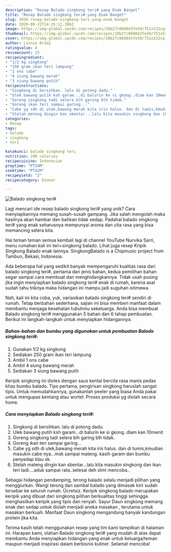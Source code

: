 ```yaml
---
description: "Resep Balado singkong teri# yang Enak Banget"
title: "Resep Balado singkong teri# yang Enak Banget"
slug: 3036-resep-balado-singkong-teri-yang-enak-banget
date: 2020-09-22T14:35:11.306Z
image: https://img-global.cpcdn.com/recipes/20b27c060843fe50/751x532cq70/balado-singkong-teri-foto-resep-utama.jpg
thumbnail: https://img-global.cpcdn.com/recipes/20b27c060843fe50/751x532cq70/balado-singkong-teri-foto-resep-utama.jpg
cover: https://img-global.cpcdn.com/recipes/20b27c060843fe50/751x532cq70/balado-singkong-teri-foto-resep-utama.jpg
author: Linnie Brady
ratingvalue: 4
reviewcount: 15
recipeingredient:
- "1/2 kg singkong"
- "250 gram ikan teri lampung"
- "1 ons cabe"
- "4 siung bawang merah"
- "3 siung bawang putih"
recipeinstructions:
- "Singkong di bersihkan. lalu di potong dadu."
- "Ulek bawang putih ksh garam...di balurin ke si gkong..diam kan 10menit"
- "Goreng singkong tadi selera blh garing blh tidak."
- "Goreng ikan teri sampai garing..."
- "Cabe yg sdh di ulek,bawang merah kita iris halus. dan di tumis,kmudian masukin cabe nya...msk sampai mateng. kasih garam dan bumbu penyedap klau sk."
- "Stelah mateng dingin kan sbentar...lalu kita masukin singkong dan ikan teri tadi....aduk sampai rata..selesai deh slmt mencoba.."
categories:
- Resep
tags:
- balado
- singkong
- teri

katakunci: balado singkong teri 
nutrition: 190 calories
recipecuisine: Indonesian
preptime: "PT24M"
cooktime: "PT42M"
recipeyield: "2"
recipecategory: Dinner

---
```



![Balado singkong teri#](https://img-global.cpcdn.com/recipes/20b27c060843fe50/751x532cq70/balado-singkong-teri-foto-resep-utama.jpg)

Lagi mencari ide resep balado singkong teri# yang unik? Cara menyiapkannya memang susah-susah gampang. Jika salah mengolah maka hasilnya akan hambar dan bahkan tidak sedap. Padahal balado singkong teri# yang enak seharusnya mempunyai aroma dan cita rasa yang bisa memancing selera kita.

Hai teman teman semua kembali lagi di channel YouTube Nurvika Sarri, menu rumahan kali ini teri+singkong balado. Lihat juga resep Kripik Singkong Balado enak lainnya. SingkongBalado is a Chipmusic project from Tambun, Bekasi, Indonesia.

Ada beberapa hal yang sedikit banyak mempengaruhi kualitas rasa dari balado singkong teri#, pertama dari jenis bahan, kedua pemilihan bahan segar sampai cara membuat dan menghidangkannya. Tidak usah pusing jika ingin menyiapkan balado singkong teri# enak di rumah, karena asal sudah tahu triknya maka hidangan ini mampu jadi suguhan istimewa.


Nah, kali ini kita coba, yuk, variasikan balado singkong teri# sendiri di rumah. Tetap berbahan sederhana, sajian ini bisa memberi manfaat dalam membantu menjaga kesehatan tubuhmu sekeluarga. Anda bisa membuat Balado singkong teri# menggunakan 5 bahan dan 6 tahap pembuatan. Berikut ini langkah-langkah untuk menyiapkan hidangannya.

<!--inarticleads1-->

##### Bahan-bahan dan bumbu yang digunakan untuk pembuatan Balado singkong teri#:

1. Gunakan 1/2 kg singkong
1. Sediakan 250 gram ikan teri lampung
1. Ambil 1 ons cabe
1. Ambil 4 siung bawang merah
1. Sediakan 3 siung bawang putih


Keripik singkong ini dioles dengan saus kental bercita rasa manis pedas khas bumbu balado. Tips pertama, pengirisan singkong haruslah sangat tipis. Untuk memudahkannya, gunakanlah peeler yang biasa Anda pakai untuk mengupas kentang atau wortel. Proses produksi yg diolah secara home. 

<!--inarticleads2-->

##### Cara menyiapkan Balado singkong teri#:

1. Singkong di bersihkan. lalu di potong dadu.
1. Ulek bawang putih ksh garam...di balurin ke si gkong..diam kan 10menit
1. Goreng singkong tadi selera blh garing blh tidak.
1. Goreng ikan teri sampai garing...
1. Cabe yg sdh di ulek,bawang merah kita iris halus. dan di tumis,kmudian masukin cabe nya...msk sampai mateng. kasih garam dan bumbu penyedap klau sk.
1. Stelah mateng dingin kan sbentar...lalu kita masukin singkong dan ikan teri tadi....aduk sampai rata..selesai deh slmt mencoba..


Sebagai hidangan pendamping, terong balado selalu menjadi pilihan yang menggiurkan. Wangi terong dan sambal balado yang dimasak kini sudah tersebar ke seluruh rumah. Ücretsiz. Keripik singkong balado merupakan keripik yang dibuat dari singkong pilihan berkualitas tinggi sehingga menghasilkan keripik yang tipis dan renyah. Sayur Daun singkong memang enak dan sedap untuk diolah menjadi aneka masakan , terutama untuk masakan berkuah. Manfaat Daun singkong mengandung banyak kandungan protein jika kita. 

Terima kasih telah menggunakan resep yang tim kami tampilkan di halaman ini. Harapan kami, olahan Balado singkong teri# yang mudah di atas dapat membantu Anda menyiapkan hidangan yang enak untuk keluarga/teman maupun menjadi inspirasi dalam berbisnis kuliner. Selamat mencoba!
